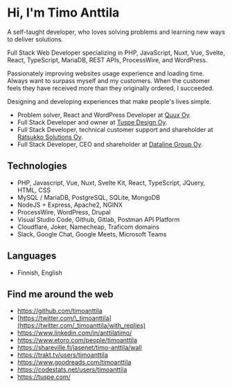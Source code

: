# Hi, I'm Timo Anttila

A self-taught developer, who loves solving problems and learning new ways to deliver solutions.

Full Stack Web Developer specializing in PHP, JavaScript, Nuxt, Vue, Svelte, React, TypeScript, MariaDB, REST APIs, ProcessWire, and WordPress.

Passionately improving websites usage experience and loading time. Always want to surpass myself and my customers. When the customer feels they have received more than they originally ordered, I succeeded.

Designing and developing experiences that make people's lives simple.

- Problem solver, React and WordPress Developer at [Quux Oy](https://quux.fi/).
- Full Stack Developer and owner at [Tuspe Design Oy](https://tuspe.com/).
- Full Stack Developer, technical customer support and shareholder at [Ratsukko Solutions Oy](https://www.ratsukko.com/).
- Full Stack Developer, CEO and shareholder at [Dataline Group Oy](https://www.dataline.fi/).

## Technologies

- PHP, Javascript, Vue, Nuxt, Svelte Kit, React, TypeScript, JQuery, HTML, CSS
- MySQL / MariaDB, PostgreSQL, SQLite, MongoDB
- NodeJS + Express, Apache2, NGINX
- ProcessWire, WordPress, Drupal
- Visual Studio Code, Github, Gitlab, Postman API Platform
- Cloudflare, Joker, Namecheap, Traficom domains
- Slack, Google Chat, Google Meets, Microsoft Teams

## Languages

- Finnish, English

## Find me around the web

- https://github.com/timoanttila
- [https://twitter.com/\_timoanttila](https://twitter.com/_timoanttila/with_replies)
- https://www.linkedin.com/in/anttilatimo/
- https://www.etoro.com/people/timoanttila
- https://shareville.fi/jasenet/timo-anttila/wall
- https://trakt.tv/users/timoanttila
- https://www.goodreads.com/timoanttila
- https://codestats.net/users/timoanttila
- https://tuspe.com/

